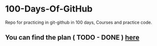 # 100-Days-Of-GitHub
Repo for practicing  in git-github in 100 days, Courses and practice code.

## You can find the plan ( TODO - DONE ) [here](https://github.com/MustaMohamed/100-Days-Of-GitHub/projects/1)
